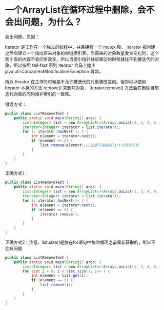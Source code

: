 # 一个ArrayList在循环过程中删除，会不会出问题，为什么？

会出问题，原因：

Iterator 是工作在一个独立的线程中，并且拥有一个 mutex 锁。 Iterator 被创建之后会建立一个指向原来对象的单链索引表，当原来的对象数量发生变化时，这个索引表的内容不会同步改变，所以当索引指针往后移动的时候就找不到要迭代的对象，所以按照 fail-fast 原则 Iterator 会马上抛出 java.util.ConcurrentModificationException 异常。

所以 Iterator 在工作的时候是不允许被迭代的对象被改变的。但你可以使用 Iterator 本身的方法 remove\(\) 来删除对象， Iterator.remove\(\) 方法会在删除当前迭代对象的同时维护索引的一致性。

错误方式：

```java
public class ListRemoveTest {
    public static void main(String[] args) {
        List<Integer> list = new ArrayList<>(Arrays.asList(1, 2, 4, 6, 8));
        Iterator<Integer> iterator = list.iterator();
        for (; iterator.hasNext(); ) {
            int element = iterator.next();
            if (element == 2) {
                list.remove(element);//这里不能使用list来删除元素
            }
        }
    }
}
```

正确方式1：

```java
public class ListRemoveTest {
    public static void main(String[] args) {
        List<Integer> list = new ArrayList<>(Arrays.asList(1, 2, 4, 6, 8));
        Iterator<Integer> iterator = list.iterator();
        for (; iterator.hasNext(); ) {
            int element = iterator.next();
            if (element == 2) {
                iterator.remove();
            }
        }
    }
}
```

正确方式2：注意，list.size\(\)是放在for语句中每次循环之前重新获取的，所以不会有问题

```java
public class ListRemoveTest {
    public static void main(String[] args) {
        List<Integer> list = new ArrayList<>(Arrays.asList(1, 2, 4, 6, 8));
        for (int i = 0; i < list.size(); i++ ) {
            int element = list.get(i);
            if (element == 2) {
                list.remove(i);
            }
        }
    }
}
```



